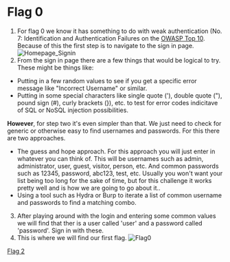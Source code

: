 # Flag 0

1. For flag 0 we know it has something to do with weak authentication (No. 7: Identification and Authentication Failures on the [OWASP Top 10](https://owasp.org/www-project-top-ten/). Because of this the first step is to navigate to the sign in page. 
![Homepage_Signin]()
2. From the sign in page there are a few things that would be logical to try. These might be things like:
  - Putting in a few random values to see if you get a specific error message like "Incorrect Username" or similar.
  - Putting in some special characters like single quote ('), double quote ("), pound sign (#), curly brackets (}), etc. to test for error codes indicitave of SQL or    NoSQL injection possibilities. 

**However**, for step two it's even simpler than that. We just need to check for generic or otherwise easy to find usernames and passwords. For this there are two approaches. 
- The guess and hope approach. For this approach you will just enter in whatever you can think of. This will be usernames such as admin, administrator, user, guest, visitor, person, etc. And common passwords such as 12345, password, abc123, test, etc. Usually you won't want your list being too long for the sake of time, but for this challenge it works pretty well and is how we are going to go about it.. 
- Using a tool such as Hydra or Burp to iterate a list of common username and passwords to find a matching combo. 
3. After playing around with the login and entering some common values we will find that ther is a user called 'user' and a password called 'password'. Sign in with these.
4. This is where we will find our first flag.
![Flag0]()



[Flag 2]()
